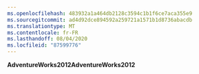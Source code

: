 ```yaml
---
ms.openlocfilehash: 483932a1a464db2128c3594c1b1f6ce7aca355e9
ms.sourcegitcommit: ad4d92dce894592a259721a1571b1d8736abacdb
ms.translationtype: MT
ms.contentlocale: fr-FR
ms.lasthandoff: 08/04/2020
ms.locfileid: "87599776"
---
```

<span data-ttu-id="5a874-101">**AdventureWorks2012**</span><span class="sxs-lookup"><span data-stu-id="5a874-101">**AdventureWorks2012**</span></span>
